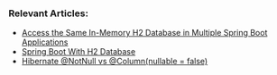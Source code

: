### Relevant Articles: 
- [Access the Same In-Memory H2 Database in Multiple Spring Boot Applications](https://www.baeldung.com/spring-boot-access-h2-database-multiple-apps)
- [Spring Boot With H2 Database](https://www.baeldung.com/spring-boot-h2-database)
- [Hibernate @NotNull vs @Column(nullable = false)](https://www.baeldung.com/hibernate-notnull-vs-nullable)